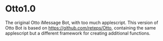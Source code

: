 # Otto1.0
The original Otto iMessage Bot, with too much applescript.
This version of Otto Bot is based on https://github.com/reteps/Otto,
containing the same applescript but a different framework for creating
additional functions.
